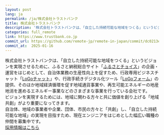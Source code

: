 ```yaml
---
layout: post
lang: ja
permalink: /ja/株式会社トラストバンク
title: 株式会社トラストバンク
description: '株式会社トラストバンクは、「自立した持続可能な地域をつくる」というビジョンを実現させるために、ふるさと納税総合サイト「ふるさとチョイス」の企画・運営をはじめとして、自治体業務の生産性向上を促すため、行政専用ビジネスチャット「LoGoチャット」や、行政手続きデジタル化ツール「LoGoフォーム」の提供、そのほか地域経済循環を促す地域通貨事業や、再生可能エネルギーの地産地消を進めるエネルギー事業などのさまざまな事業を行っている会社です。 ビジョンを実現するためには、地域に関わる方々と共に価値を創り上げる「地域共創」がより重要になってきます。 自治体、地域の事業者や企業、団体、市民の方々と「共創」し、「自立した持続可能な地域」の実現を目指すため、現在エンジニアをはじめとした幅広い職種の仲間を募集中です。  採用情報はこちら'
categories: full_remote
link: https://www.trustbank.co.jp
commit_url: https://github.com/remote-jp/remote-in-japan/commit/dc0213e5d3bf547e1dd7b4da3b612a689016ef3e
commit_at:  2025-01-16
---
```


<p>株式会社トラストバンクは、「自立した持続可能な地域をつくる」というビジョンを実現させるために、ふるさと納税総合サイト「<a href="https://www.furusato-tax.jp/">ふるさとチョイス</a>」の企画・運営をはじめとして、自治体業務の生産性向上を促すため、行政専用ビジネスチャット「<a href="https://publitech.fun/service_logochat">LoGoチャット</a>」や、行政手続きデジタル化ツール「<a href="https://publitech.fun/service_logoform">LoGoフォーム</a>」の提供、そのほか地域経済循環を促す地域通貨事業や、再生可能エネルギーの地産地消を進めるエネルギー事業などのさまざまな事業を行っている会社です。<br />ビジョンを実現するためには、地域に関わる方々と共に価値を創り上げる「地域共創」がより重要になってきます。<br />自治体、地域の事業者や企業、団体、市民の方々と「共創」し、「自立した持続可能な地域」の実現を目指すため、現在エンジニアをはじめとした幅広い職種の仲間を募集中です。<br /> <a href="https://www.wantedly.com/companies/trustbank/projects">採用情報はこちら</a></p>
